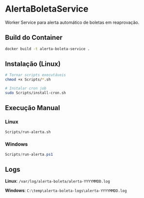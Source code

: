 # AlertaBoletaService

Worker Service para alerta automático de boletas em reaprovação.

## Build do Container

```bash
docker build -t alerta-boleta-service .
```

## Instalação (Linux)

```bash
# Tornar scripts executáveis
chmod +x Scripts/*.sh

# Instalar cron job
sudo Scripts/install-cron.sh
```

## Execução Manual

### Linux
```bash
Scripts/run-alerta.sh
```

### Windows
```powershell
Scripts/run-alerta.ps1
```

## Logs

**Linux**: `/var/log/alerta-boleta/alerta-YYYYMMDD.log`

**Windows**: `C:\temp\alerta-boleta-logs\alerta-YYYYMMDD.log`
